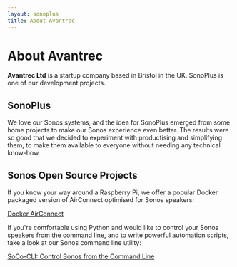 ```yaml
---
layout: sonoplus
title: About Avantrec
---
```


# About Avantrec

**Avantrec Ltd** is a startup company based in Bristol in the UK. SonoPlus is one of our development projects.

## SonoPlus

We love our Sonos systems, and the idea for SonoPlus emerged from some home projects to make our Sonos experience even better. The results were so good that we decided to experiment with productising and simplifying them, to make them available to everyone without needing any technical know-how.

## Sonos Open Source Projects

If you know your way around a Raspberry Pi, we offer a popular Docker packaged version of AirConnect optimised for Sonos speakers:

[Docker AirConnect](https://github.com/pwt/docker-airconnect-arm)

If you're comfortable using Python and would like to control your Sonos speakers from the command line, and to write powerful automation scripts, take a look at our Sonos command line utility:

[SoCo-CLI: Control Sonos from the Command Line](https://github.com/avantrec/soco-cli)
